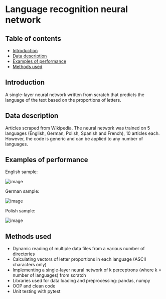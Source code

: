 # Language recognition neural network
## Table of contents
* [Introduction](#introduction)
* [Data description](#data-description)
* [Examples of performance](#examples-of-performance)
* [Methods used](#methods-used)

## Introduction
A single-layer neural network written from scratch that predicts the language of the text based on the proportions of letters.

## Data description
Articles scraped from Wikipedia. The neural network was trained on 5 languages (English, German, Polish, Spanish and French), 10 articles each. However, the code is generic and can be applied to any number of languages. 

## Examples of performance
English sample:

![image](https://user-images.githubusercontent.com/74184204/162751513-e08b074d-5195-432e-954b-3f6f9509c94e.png)

German sample:

![image](https://user-images.githubusercontent.com/74184204/162751883-5a9e4e62-8a0f-446a-b10b-19826b540b45.png)

Polish sample:

![image](https://user-images.githubusercontent.com/74184204/162751349-af075f47-c44c-43e0-8cca-044e42e41e9a.png)

## Methods used
* Dynamic reading of multiple data files from a various number of directories
* Calculating vectors of letter proportions in each language (ASCII characters only)
* Implementing a single-layer neural network of k perceptrons (where k = number of languages) from scratch
* Libraries used for data loading and preprocessing: pandas, numpy
* OOP and clean code
* Unit testing with pytest
